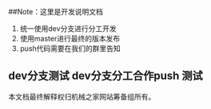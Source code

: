 ##Note：这里是开发说明文档

1. 统一使用dev分支进行分工开发
2. 使用master进行最终的版本发布
3. push代码需要在我们的群里告知

dev分支测试
dev分支分工合作push 测试
---
本文档最终解释权归机械之家网站筹备组所有。
